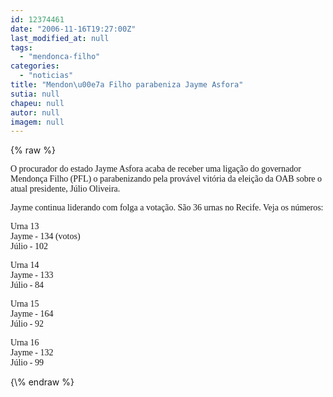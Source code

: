 ```yaml
---
id: 12374461
date: "2006-11-16T19:27:00Z"
last_modified_at: null
tags:
  - "mendonca-filho"
categories:
  - "noticias"
title: "Mendon\u00e7a Filho parabeniza Jayme Asfora"
sutia: null
chapeu: null
autor: null
imagem: null
---
```

{\% raw %}
<p><P><FONT face=Verdana>O procurador do estado Jayme Asfora acaba de receber uma ligação do governador Mendonça Filho (PFL) o parabenizando pela provável vitória da eleição da OAB sobre o atual presidente, Júlio Oliveira.</FONT> </P></p>
<p><P><FONT face=Verdana>Jayme continua liderando com folga a votação. São 36 urnas no Recife. </FONT><FONT face=Verdana>Veja os números:</FONT></P></p>
<p><P><FONT face=Verdana>Urna 13 <BR>Jayme - 134 (votos)<BR>Júlio - 102</FONT></P></p>
<p><P><FONT face=Verdana>Urna 14<BR>Jayme&nbsp;- 133<BR>Júlio - 84</FONT></P></p>
<p><P><FONT face=Verdana>Urna 15<BR>Jayme - 164<BR>Júlio - 92</FONT></P></p>
<p><P><FONT face=Verdana>Urna 16 <BR>Jayme - 132<BR>Júlio - 99</FONT></P> </p>
{\% endraw %}